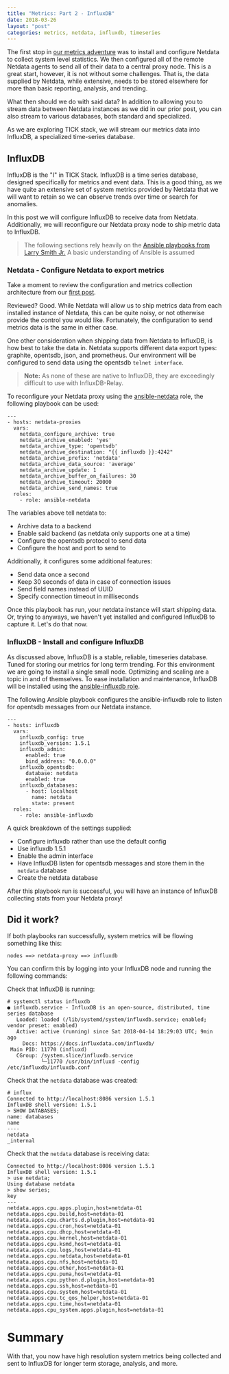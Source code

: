 ```yaml
---
title: "Metrics: Part 2 - InfluxDB"
date: 2018-03-26
layout: "post"
categories: metrics, netdata, influxdb, timeseries
---
```


The first stop in [our metrics adventure](http://blog.codybunch.com/2018/03/12/Metrics-Adventures-in-Netdata-TICK-stack-and-ELK-Stack/) was to install and configure Netdata to collect system level statistics. We then configured all of the remote Netdata agents to send all of their data to a central proxy node. This is a great start, however, it is not without some challenges. That is, the data supplied by Netdata, while extensive, needs to be stored elsewhere for more than basic reporting, analysis, and trending.

What then should we do with said data? In addition to allowing you to stream data between Netdata instances as we did in our prior post, you can also stream to various databases, both standard and specialized.

As we are exploring TICK stack, we will stream our metrics data into InfluxDB, a specialized time-series database.

## InfluxDB

InfluxDB is the "I" in TICK Stack. InfluxDB is a time series database, designed specifically for metrics and event data. This is a good thing, as we have quite an extensive set of system metrics provided by Netdata that we will want to retain so we can observe trends over time or search for anomalies.

In this post we will configure InfluxDB to receive data from Netdata. Additionally, we will reconfigure our Netdata proxy node to ship metric data to InfluxDB.

> The following sections rely heavily on the [Ansible playbooks from Larry Smith Jr.](https://github.com/mrlesmithjr?utf8=%E2%9C%93&tab=repositories&q=ansible&type=&language=) A basic understanding of Ansible is assumed

### Netdata - Configure Netdata to export metrics

Take a moment to review the configuration and metrics collection architecture from our [first post](http://blog.codybunch.com/2018/03/12/Metrics-Adventures-in-Netdata-TICK-stack-and-ELK-Stack/).

Reviewed? Good. While Netdata will allow us to ship metrics data from each installed instance of Netdata, this can be quite noisy, or not otherwise provide the control you would like. Fortunately, the configuration to send metrics data is the same in either case.

One other consideration when shipping data from Netdata to InfluxDB, is how best to take the data in. Netdata supports different data export types: graphite, opentsdb, json, and prometheus. Our environment will be configured to send data using the opentsdb ```telnet interface```.

> __Note:__ As none of these are native to InfluxDB, they are exceedingly difficult to use with InfluxDB-Relay.

To reconfigure your Netdata proxy using the [ansible-netdata](https://github.com/mrlesmithjr/ansible-netdata) role, the following playbook can be used:

```
---
- hosts: netdata-proxies
  vars:
    netdata_configure_archive: true
    netdata_archive_enabled: 'yes'
    netdata_archive_type: 'opentsdb'
    netdata_archive_destination: "{{ influxdb }}:4242"
    netdata_archive_prefix: 'netdata'
    netdata_archive_data_source: 'average'
    netdata_archive_update: 1
    netdata_archive_buffer_on_failures: 30
    netdata_archive_timeout: 20000
    netdata_archive_send_names: true
  roles:
    - role: ansible-netdata
```

The variables above tell netdata to:

* Archive data to a backend
* Enable said backend (as netdata only supports one at a time)
* Configure the opentsdb protocol to send data
* Configure the host and port to send to

Additionally, it configures some additional features:

* Send data once a second
* Keep 30 seconds of data in case of connection issues
* Send field names instead of UUID
* Specify connection timeout in milliseconds

Once this playbook has run, your netdata instance will start shipping data. Or, trying to anyways, we haven't yet installed and configured InfluxDB to capture it. Let's do that now.

### InfluxDB - Install and configure InfluxDB

As discussed above, InfluxDB is a stable, reliable, timeseries database. Tuned for storing our metrics for long term trending. For this environment we are going to install a single small node. Optimizing and scaling are a topic in and of themselves. To ease installation and maintenance, InfluxDB will be installed using the [ansible-influxdb role](https://github.com/mrlesmithjr/ansible-influxdb).

The following Ansible playbook configures the ansible-influxdb role to listen for opentsdb messages from our Netdata instance.

```
---
- hosts: influxdb
  vars:
    influxdb_config: true
    influxdb_version: 1.5.1
    influxdb_admin:
      enabled: true
      bind_address: "0.0.0.0"
    influxdb_opentsdb:
      database: netdata
      enabled: true
    influxdb_databases:
      - host: localhost
        name: netdata
        state: present
  roles:
    - role: ansible-influxdb
```

A quick breakdown of the settings supplied:

* Configure influxdb rather than use the default config
* Use influxdb 1.5.1
* Enable the admin interface
* Have InfluxDB listen for opentsdb messages and store them in the ```netdata``` database
* Create the netdata database

After this playbook run is successful, you will have an instance of InfluxDB collecting stats from your Netdata proxy!

## Did it work?

If both playbooks ran successfully, system metrics will be flowing something like this:

```
nodes ==> netdata-proxy ==> influxdb
```

You can confirm this by logging into your InfluxDB node and running the following commands:

Check that InfluxDB is running:

```
# systemctl status influxdb
● influxdb.service - InfluxDB is an open-source, distributed, time series database
   Loaded: loaded (/lib/systemd/system/influxdb.service; enabled; vendor preset: enabled)
   Active: active (running) since Sat 2018-04-14 18:29:03 UTC; 9min ago
     Docs: https://docs.influxdata.com/influxdb/
 Main PID: 11770 (influxd)
   CGroup: /system.slice/influxdb.service
           └─11770 /usr/bin/influxd -config /etc/influxdb/influxdb.conf
```

Check that the ```netdata``` database was created:

```
# influx
Connected to http://localhost:8086 version 1.5.1
InfluxDB shell version: 1.5.1
> SHOW DATABASES;
name: databases
name
----
netdata
_internal
```

Check that the ```netdata``` database is receiving data:

```
Connected to http://localhost:8086 version 1.5.1
InfluxDB shell version: 1.5.1
> use netdata;
Using database netdata
> show series;
key
---
netdata.apps.cpu.apps.plugin,host=netdata-01
netdata.apps.cpu.build,host=netdata-01
netdata.apps.cpu.charts.d.plugin,host=netdata-01
netdata.apps.cpu.cron,host=netdata-01
netdata.apps.cpu.dhcp,host=netdata-01
netdata.apps.cpu.kernel,host=netdata-01
netdata.apps.cpu.ksmd,host=netdata-01
netdata.apps.cpu.logs,host=netdata-01
netdata.apps.cpu.netdata,host=netdata-01
netdata.apps.cpu.nfs,host=netdata-01
netdata.apps.cpu.other,host=netdata-01
netdata.apps.cpu.puma,host=netdata-01
netdata.apps.cpu.python.d.plugin,host=netdata-01
netdata.apps.cpu.ssh,host=netdata-01
netdata.apps.cpu.system,host=netdata-01
netdata.apps.cpu.tc_qos_helper,host=netdata-01
netdata.apps.cpu.time,host=netdata-01
netdata.apps.cpu_system.apps.plugin,host=netdata-01
```

# Summary

With that, you now have high resolution system metrics being collected and sent to InfluxDB for longer term storage, analysis, and more.